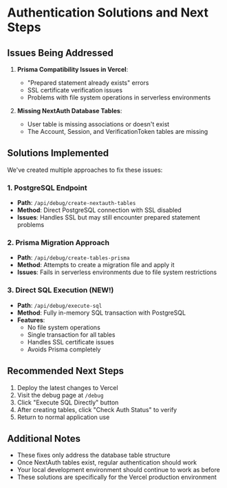 # Authentication Solutions and Next Steps

## Issues Being Addressed

1. **Prisma Compatibility Issues in Vercel**: 
   - "Prepared statement already exists" errors
   - SSL certificate verification issues
   - Problems with file system operations in serverless environments

2. **Missing NextAuth Database Tables**: 
   - User table is missing associations or doesn't exist
   - The Account, Session, and VerificationToken tables are missing

## Solutions Implemented

We've created multiple approaches to fix these issues:

### 1. PostgreSQL Endpoint
- **Path**: `/api/debug/create-nextauth-tables`
- **Method**: Direct PostgreSQL connection with SSL disabled
- **Issues**: Handles SSL but may still encounter prepared statement problems

### 2. Prisma Migration Approach
- **Path**: `/api/debug/create-tables-prisma`
- **Method**: Attempts to create a migration file and apply it
- **Issues**: Fails in serverless environments due to file system restrictions

### 3. Direct SQL Execution (NEW!)
- **Path**: `/api/debug/execute-sql`
- **Method**: Fully in-memory SQL transaction with PostgreSQL
- **Features**:
  - No file system operations
  - Single transaction for all tables
  - Handles SSL certificate issues
  - Avoids Prisma completely

## Recommended Next Steps

1. Deploy the latest changes to Vercel
2. Visit the debug page at `/debug`
3. Click "Execute SQL Directly" button
4. After creating tables, click "Check Auth Status" to verify
5. Return to normal application use

## Additional Notes

- These fixes only address the database table structure
- Once NextAuth tables exist, regular authentication should work
- Your local development environment should continue to work as before
- These solutions are specifically for the Vercel production environment 
